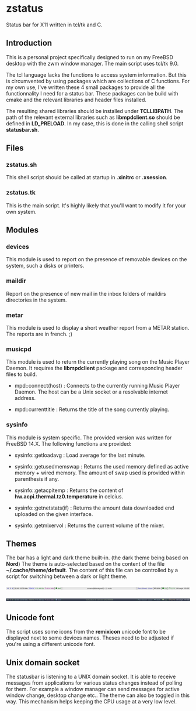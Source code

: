 # zstatus
Status bar for X11 written in tcl/tk and C.

## Introduction
This is a personal project specifically designed to run on my FreeBSD desktop with the zwm window manager. The main script uses tcl/tk 9.0.

The tcl language lacks the functions to access system information. But this is circumvented by using packages which are collections of C functions.
For my own use, I've written these 4 small packages to provide all the functionnality I need for a status bar. These packages can be build with cmake and the relevant libraries and header files installed.

The resulting shared libraries should be installed under **TCLLIBPATH**. The path of the relevant external libraries such as __libmpdclient.so__ should be defined in **LD_PRELOAD**. In my case, this is done in the calling shell script __statusbar.sh__.

## Files
### zstatus.sh
This shell script should be called at startup in __.xinitrc__ or __.xsession__.

### zstatus.tk
This is the main script. It's highly likely that you'll want to modify it for your own system.

## Modules
### devices
This module is used to report on the presence of removable devices on the system, such a disks or printers.

### maildir 
Report on the presence of new mail in the inbox folders of maildirs directories in the system.

### metar
This module is used to display a short weather report from a METAR station. The reports are in french. ;)

### musicpd
This module is used to return the currently playing song on the Music Player Daemon. It requires the __libmpdclient__ package and corresponding header files to build.

* mpd::connect(host) :
Connects to the currently running Music Player Daemon. The host can be a Unix socket or a resolvable internet address.

* mpd::currenttitle :
Returns the title of the song currently playing.

### sysinfo
This module is system specific. The provided version was written for FreeBSD 14.X.
The following functions are provided:

* sysinfo::getloadavg :
Load average for the last minute.

* sysinfo::getusedmemswap :
Returns the used memory defined as active memory + wired memory. The amount of swap used is provided within parenthesis if any.

* sysinfo::getacpitemp :
Returns the content of __hw.acpi.thermal.tz0.temperature__ in celcius.

* sysinfo::getnetstats(if) :
Returns the amount data downloaded end uploaded on the given interface.

* sysinfo::getmixervol :
Returns the current volume of the mixer.
 
## Themes

The bar has a light and dark theme built-in. (the dark theme being based on **Nord**)
The theme is auto-selected based on the content of the file __~/.cache/theme/default__. The content of this file can be controlled by a script for switching between a dark or light theme.

![Light theme](png/statusbar-light.png)

![Dark theme](png/statusbar-dark.png)

## Unicode font

The script uses some icons from the __remixicon__ unicode font to be displayed next to some devices names. Theses need to be adjusted if you're using a different unicode font.

## Unix domain socket

The statusbar is listening to a UNIX domain socket. It is able to receive messages from applications for various status changes instead of polling for them. For example a window manager can send messages for active window change, desktop change etc.. The theme can also be toggled in this way. This mechanism helps keeping the CPU usage at a very low level.
